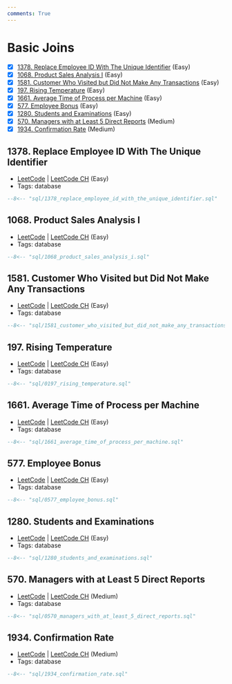 ```yaml
---
comments: True
---
```


# Basic Joins

- [x] [1378. Replace Employee ID With The Unique Identifier](https://leetcode.cn/problems/replace-employee-id-with-the-unique-identifier/) (Easy)
- [x] [1068. Product Sales Analysis I](https://leetcode.cn/problems/product-sales-analysis-i/) (Easy)
- [x] [1581. Customer Who Visited but Did Not Make Any Transactions](https://leetcode.cn/problems/customer-who-visited-but-did-not-make-any-transactions/) (Easy)
- [x] [197. Rising Temperature](https://leetcode.cn/problems/rising-temperature/) (Easy)
- [x] [1661. Average Time of Process per Machine](https://leetcode.cn/problems/average-time-of-process-per-machine/) (Easy)
- [x] [577. Employee Bonus](https://leetcode.cn/problems/employee-bonus/) (Easy)
- [x] [1280. Students and Examinations](https://leetcode.cn/problems/students-and-examinations/) (Easy)
- [x] [570. Managers with at Least 5 Direct Reports](https://leetcode.cn/problems/managers-with-at-least-5-direct-reports/) (Medium)
- [x] [1934. Confirmation Rate](https://leetcode.cn/problems/confirmation-rate/) (Medium)

## 1378. Replace Employee ID With The Unique Identifier

-   [LeetCode](https://leetcode.com/problems/replace-employee-id-with-the-unique-identifier/) | [LeetCode CH](https://leetcode.cn/problems/replace-employee-id-with-the-unique-identifier/) (Easy)
-   Tags: database

```sql title="1378. Replace Employee ID With The Unique Identifier"
--8<-- "sql/1378_replace_employee_id_with_the_unique_identifier.sql"
```

## 1068. Product Sales Analysis I

-   [LeetCode](https://leetcode.com/problems/product-sales-analysis-i/) | [LeetCode CH](https://leetcode.cn/problems/product-sales-analysis-i/) (Easy)
-   Tags: database

```sql title="1068. Product Sales Analysis I"
--8<-- "sql/1068_product_sales_analysis_i.sql"
```

## 1581. Customer Who Visited but Did Not Make Any Transactions

-   [LeetCode](https://leetcode.com/problems/customer-who-visited-but-did-not-make-any-transactions/) | [LeetCode CH](https://leetcode.cn/problems/customer-who-visited-but-did-not-make-any-transactions/) (Easy)
-   Tags: database

```sql title="1581. Customer Who Visited but Did Not Make Any Transactions"
--8<-- "sql/1581_customer_who_visited_but_did_not_make_any_transactions.sql"
```

## 197. Rising Temperature

-   [LeetCode](https://leetcode.com/problems/rising-temperature/) | [LeetCode CH](https://leetcode.cn/problems/rising-temperature/) (Easy)
-   Tags: database

```sql title="197. Rising Temperature"
--8<-- "sql/0197_rising_temperature.sql"
```

## 1661. Average Time of Process per Machine

-   [LeetCode](https://leetcode.com/problems/average-time-of-process-per-machine/) | [LeetCode CH](https://leetcode.cn/problems/average-time-of-process-per-machine/) (Easy)
-   Tags: database

```sql title="1661. Average Time of Process per Machine"
--8<-- "sql/1661_average_time_of_process_per_machine.sql"
```

## 577. Employee Bonus

-   [LeetCode](https://leetcode.com/problems/employee-bonus/) | [LeetCode CH](https://leetcode.cn/problems/employee-bonus/) (Easy)
-   Tags: database

```sql title="577. Employee Bonus"
--8<-- "sql/0577_employee_bonus.sql"
```

## 1280. Students and Examinations

-   [LeetCode](https://leetcode.com/problems/students-and-examinations/) | [LeetCode CH](https://leetcode.cn/problems/students-and-examinations/) (Easy)
-   Tags: database

```sql title="1280. Students and Examinations"
--8<-- "sql/1280_students_and_examinations.sql"
```

## 570. Managers with at Least 5 Direct Reports

-   [LeetCode](https://leetcode.com/problems/managers-with-at-least-5-direct-reports/) | [LeetCode CH](https://leetcode.cn/problems/managers-with-at-least-5-direct-reports/) (Medium)
-   Tags: database

```sql title="570. Managers with at Least 5 Direct Reports"
--8<-- "sql/0570_managers_with_at_least_5_direct_reports.sql"
```

## 1934. Confirmation Rate

-   [LeetCode](https://leetcode.com/problems/confirmation-rate/) | [LeetCode CH](https://leetcode.cn/problems/confirmation-rate/) (Medium)
-   Tags: database

```sql title="1934. Confirmation Rate"
--8<-- "sql/1934_confirmation_rate.sql"
```
